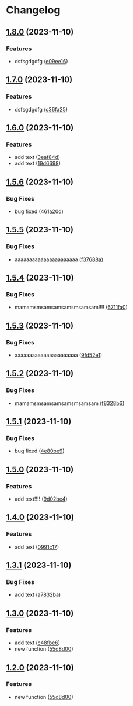 # Changelog

## [1.8.0](https://github.com/RomanPateichuk/HelloPackage/compare/v1.7.0...v1.8.0) (2023-11-10)


### Features

* dsfsgdgdfg ([e09ee16](https://github.com/RomanPateichuk/HelloPackage/commit/e09ee162b31f6fdb902233c7354867c2870835d1))

## [1.7.0](https://github.com/RomanPateichuk/HelloPackage/compare/v1.6.0...v1.7.0) (2023-11-10)


### Features

* dsfsgdgdfg ([c36fa25](https://github.com/RomanPateichuk/HelloPackage/commit/c36fa25b42731e4b4d1ffbf21dead03e0d9d5587))

## [1.6.0](https://github.com/RomanPateichuk/HelloPackage/compare/v1.5.6...v1.6.0) (2023-11-10)


### Features

* add text ([3eaf84d](https://github.com/RomanPateichuk/HelloPackage/commit/3eaf84da5b09e681a4a6e5fa9b710a0b394caead))
* add text ([19d6698](https://github.com/RomanPateichuk/HelloPackage/commit/19d6698534a8d92c20f8179e5de8c1555c852647))

## [1.5.6](https://github.com/RomanPateichuk/HelloPackage/compare/v1.5.5...v1.5.6) (2023-11-10)


### Bug Fixes

* bug fixed ([461a20d](https://github.com/RomanPateichuk/HelloPackage/commit/461a20de5445d7f812361240aef6bfae7d50d7e1))

## [1.5.5](https://github.com/RomanPateichuk/HelloPackage/compare/v1.5.4...v1.5.5) (2023-11-10)


### Bug Fixes

* aaaaaaaaaaaaaaaaaaaaaa ([f37688a](https://github.com/RomanPateichuk/HelloPackage/commit/f37688a58086e03c665111a8c53f3776c64c5298))

## [1.5.4](https://github.com/RomanPateichuk/HelloPackage/compare/v1.5.3...v1.5.4) (2023-11-10)


### Bug Fixes

* mamamsmsamsamsamsmsamsam!!!! ([6711fa0](https://github.com/RomanPateichuk/HelloPackage/commit/6711fa04d0070b08e78da6766e110227b6b344b3))

## [1.5.3](https://github.com/RomanPateichuk/HelloPackage/compare/v1.5.2...v1.5.3) (2023-11-10)


### Bug Fixes

* aaaaaaaaaaaaaaaaaaaaaa ([9fd52e1](https://github.com/RomanPateichuk/HelloPackage/commit/9fd52e11cd324ac06e70220ef4c0d79fdf17cc40))

## [1.5.2](https://github.com/RomanPateichuk/HelloPackage/compare/v1.5.1...v1.5.2) (2023-11-10)


### Bug Fixes

* mamamsmsamsamsamsmsamsam ([f8328b6](https://github.com/RomanPateichuk/HelloPackage/commit/f8328b6a2053c96a0026e1d6222185483b93209d))

## [1.5.1](https://github.com/RomanPateichuk/HelloPackage/compare/v1.5.0...v1.5.1) (2023-11-10)


### Bug Fixes

* bug fixed ([4e80be9](https://github.com/RomanPateichuk/HelloPackage/commit/4e80be9df14fd9f422de5b9a5748f8d0bfc7f6ff))

## [1.5.0](https://github.com/RomanPateichuk/HelloPackage/compare/v1.4.0...v1.5.0) (2023-11-10)


### Features

* add text!!!! ([9d02be4](https://github.com/RomanPateichuk/HelloPackage/commit/9d02be47c3f841852b27f9d69fe654fda92907af))

## [1.4.0](https://github.com/RomanPateichuk/HelloPackage/compare/v1.3.1...v1.4.0) (2023-11-10)


### Features

* add text ([0991c17](https://github.com/RomanPateichuk/HelloPackage/commit/0991c1769f2b5d9874c819b30339eb404fd4f393))

## [1.3.1](https://github.com/RomanPateichuk/HelloPackage/compare/v1.3.0...v1.3.1) (2023-11-10)


### Bug Fixes

* add text ([a7832ba](https://github.com/RomanPateichuk/HelloPackage/commit/a7832bafe92c911b18a4e733a568f9cd404e9f26))

## [1.3.0](https://github.com/RomanPateichuk/HelloPackage/compare/v1.2.0...v1.3.0) (2023-11-10)


### Features

* add text ([c48fbe6](https://github.com/RomanPateichuk/HelloPackage/commit/c48fbe6a2c81bd7b920454508baf1661a463c651))
* new function ([55d8d00](https://github.com/RomanPateichuk/HelloPackage/commit/55d8d00202b81c03cfe8ad27c8e135f148061a7a))

## [1.2.0](https://github.com/RomanPateichuk/HelloPackage/compare/1.1.0...v1.2.0) (2023-11-10)


### Features

* new function ([55d8d00](https://github.com/RomanPateichuk/HelloPackage/commit/55d8d00202b81c03cfe8ad27c8e135f148061a7a))
